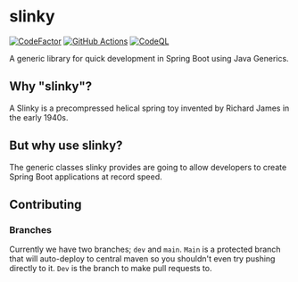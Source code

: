 # slinky

<p align="center">

[![CodeFactor](https://www.codefactor.io/repository/github/paulo-e/slinky/badge)](https://www.codefactor.io/repository/github/paulo-e/slinky)
[![GitHub Actions](https://github.com/paulo-e/slinky/actions/workflows/main.yml/badge.svg)](https://github.com/paulo-e/slinky/actions/workflows/main.yml)
[![CodeQL](https://github.com/paulo-e/slinky/actions/workflows/codeql-analysis.yml/badge.svg)](https://github.com/paulo-e/slinky/actions/workflows/codeql-analysis.yml)

A generic library for quick development in Spring Boot using Java Generics.

</p>

## Why "slinky"?

A Slinky is a precompressed helical spring toy invented by Richard James in the early 1940s.

## But why use slinky?

The generic classes slinky provides are going to allow developers to create Spring Boot applications at record speed.

## Contributing

### Branches

Currently we have two branches; `dev` and `main`. `Main` is a protected branch that will auto-deploy to central maven so you shouldn't even try pushing directly to it. `Dev` is the branch to make pull requests to.